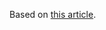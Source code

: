 Based on [this article](https://dev.to/bjornvdlaan/create-your-rest-api-using-openapi-kotlin-spring-generator-5154).